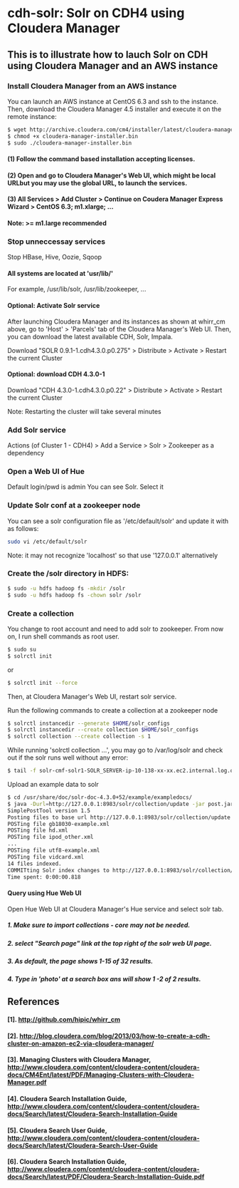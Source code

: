 cdh-solr: Solr on CDH4 using Cloudera Manager
========

## This is to illustrate how to lauch Solr on CDH using Cloudera Manager and an AWS instance


### Install Cloudera Manager from an AWS instance
You can launch an AWS instance at CentOS 6.3 and ssh to the instance. Then, download the Cloudera Manager 4.5 installer and execute it on the remote instance:
```bash
$ wget http://archive.cloudera.com/cm4/installer/latest/cloudera-manager-installer.bin
$ chmod +x cloudera-manager-installer.bin
$ sudo ./cloudera-manager-installer.bin
```
#### (1) Follow the command based installation accepting licenses.
#### (2) Open and go to Cloudera Manager's Web UI, which might be local URLbut you may use the global URL, to launch the services.
#### (3) All Services > Add Cluster > Continue on Coudera Manager Express Wizard > CentOS 6.3; m1.xlarge; ...
#### Note: >= m1.large recommended

### Stop unneccessay services
Stop HBase, Hive, Oozie, Sqoop

#### All systems are located at 'usr/lib/'
For example, /usr/lib/solr, /usr/lib/zookeeper, ...

#### Optional: Activate Solr service

After launching Cloudera Manager and its instances as shown at whirr_cm above, go to 'Host' > 'Parcels' tab of the Cloudera Manager's Web UI.
Then, you can download the latest available CDH, Solr, Impala.

Download "SOLR 0.9.1-1.cdh4.3.0.p0.275" > Distribute > Activate > Restart the current Cluster

#### Optional: download CDH 4.3.0-1
Download "CDH 4.3.0-1.cdh4.3.0.p0.22" > Distribute > Activate > Restart the current Cluster

Note: Restarting the cluster will take several minutes

### Add Solr service
Actions (of Cluster 1 - CDH4) > Add a Service > Solr > Zookeeper as a dependency

### Open a Web UI of Hue
Default login/pwd is admin
You can see Solr. Select it

### Update Solr conf at a zookeeper node
You can see a solr configuration file as '/etc/default/solr' and update it with as follows:
```bash
sudo vi /etc/default/solr 
```
Note: it may not recognize 'localhost' so that use '127.0.0.1' alternatively

### Create the /solr directory in HDFS:
```bash
$ sudo -u hdfs hadoop fs -mkdir /solr
$ sudo -u hdfs hadoop fs -chown solr /solr
```

### Create a collection

You change to root account and need to add solr to zookeeper. From now on, I run shell commands as root user.
```bash
$ sudo su
$ solrctl init
```
or
```bash
$ solrctl init --force
```
Then, at Cloudera Manager's Web UI, restart solr service.

Run the following commands to create a collection at a zookeeper node
```bash
$ solrctl instancedir --generate $HOME/solr_configs
$ solrctl instancedir --create collection $HOME/solr_configs
$ solrctl collection --create collection -s 1
```
While running 'solrctl collection ...', you may go to /var/log/solr and check out if the solr runs well without any error:
```bash
$ tail -f solr-cmf-solr1-SOLR_SERVER-ip-10-138-xx-xx.ec2.internal.log.out 
```
Upload an example data to solr
```bash
$ cd /usr/share/doc/solr-doc-4.3.0+52/example/exampledocs/
$ java -Durl=http://127.0.0.1:8983/solr/collection/update -jar post.jar *.xml
SimplePostTool version 1.5
Posting files to base url http://127.0.0.1:8983/solr/collection/update using content-type application/xml..
POSTing file gb18030-example.xml
POSTing file hd.xml
POSTing file ipod_other.xml
...
POSTing file utf8-example.xml
POSTing file vidcard.xml
14 files indexed.
COMMITting Solr index changes to http://127.0.0.1:8983/solr/collection/update..
Time spent: 0:00:00.818
```
#### Query using Hue Web UI
Open Hue Web UI at Cloudera Manager's Hue service and select solr tab.
##### 1. Make sure to import collections - core may not be needed.
##### 2. select "Search page" link at the top right of the solr web UI page.
##### 3. As default, the page shows 1-15 of 32 results.
##### 4. Type in 'photo' at a search box ans will show 1 -2 of 2 results.

## References
#### [1]. http://github.com/hipic/whirr_cm
#### [2]. http://blog.cloudera.com/blog/2013/03/how-to-create-a-cdh-cluster-on-amazon-ec2-via-cloudera-manager/
#### [3]. Managing Clusters with Cloudera Manager, http://www.cloudera.com/content/cloudera-content/cloudera-docs/CM4Ent/latest/PDF/Managing-Clusters-with-Cloudera-Manager.pdf
#### [4]. Cloudera Search Installation Guide, http://www.cloudera.com/content/cloudera-content/cloudera-docs/Search/latest/Cloudera-Search-Installation-Guide
#### [5]. Cloudera Search User Guide, http://www.cloudera.com/content/cloudera-content/cloudera-docs/Search/latest/Cloudera-Search-User-Guide
#### [6]. Cloudera Search Installation Guide, http://www.cloudera.com/content/cloudera-content/cloudera-docs/Search/latest/PDF/Cloudera-Search-Installation-Guide.pdf


